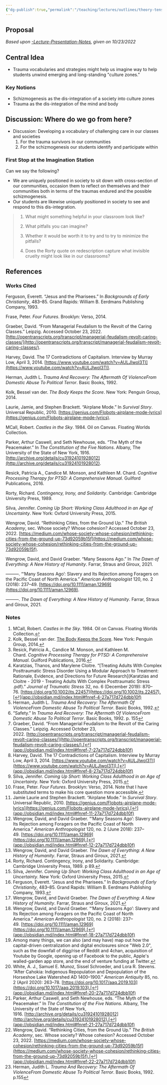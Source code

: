 ```yaml
---
{"dg-publish":true,"permalink":"/teaching/lectures/outlines/theory-tense-talk-as-suspended-schizmogenesis-outline-v-1-0-fa22/","title":"Theory-Tense Talk as Suspended Schizmogenesis-Lecture-Outline","tags":["gardenEntry"]}
---
```



## Proposal

*Based upon [-Lecture-Presentation-Notes](../../../Research/Artifacts/unreviewed/-Lecture-Presentation-Notes.md), given on 10/23/2022*

## Central Idea

- Trauma vocabularies and strategies might help us imagine way to help students unwind emerging and long-standing "culture zones."

### Key Notions

- Schizmogenesis as the dis-integration of a society into culture zones
- Trauma as the dis-integration of the mind and body

## Discussion: Where do we go from here?

- Discussion: Developing a vocabulary of challenging care in our classes and societies
	1. For the trauma survivors in our communities
	2. For the schizmogenesis our students identify and participate within

### First Stop at the Imagination Station

Can we say the following?

- We are uniquely positioned in society to sit down with cross-section of our communities, occasion them to reflect on themselves and their communities both in terms of the traumas endured and the possible schizmogenesis.
- Our students are likewise uniquely positioned in society to see and respond to this dis-integration.

> 1. What might something helpful in your classroom look like?
>
> 2. What pitfalls you can imagine?
>
> 3. Whether it would be worth it to try and to try to minimize the pitfalls?
>
> 4. Does the Rorty quote on redescription capture what invisible cruelty might look like in our classrooms?

## References

### Works Cited

Ferguson, Everett. “Jesus and the Pharisees.” In *Backgrounds of Early Christianity*, 483–85. Grand Rapids: William B. Eerdmans Publishing Company, 1993.

Frase, Peter. *Four Futures*. Brooklyn: Verso, 2014.

Graeber, David. “From Managerial Feudalism to the Revolt of the Caring Classes.” Leipzig. Accessed October 23, 2022. [http://opentranscripts.org/transcript/managerial-feudalism-revolt-caring-classes/](http://opentranscripts.org/transcript/managerial-feudalism-revolt-caring-classes/).

Harvey, David. The 17 Contradictions of Capitalism. Interview by Murray Low, April 3, 2014. [https://www.youtube.com/watch?v=AULJlwoI3TI](https://www.youtube.com/watch?v=AULJlwoI3TI).

Herman, Judith L. *Trauma And Recovery: The Aftermath Of ViolenceFrom Domestic Abuse To Political Terror*. Basic Books, 1992.

Kolk, Bessel van der. *The Body Keeps the Score*. New York: Penguin Group, 2014.

Laurie, Jamie, and Stephen Brackett. “Airplane Mode.” In *Survival Story*. Universal Republic, 2010. [https://genius.com/Flobots-airplane-mode-lyrics](https://genius.com/Flobots-airplane-mode-lyrics).

MCall, Robert. *Castles in the Sky*. 1984. Oil on Canvas. Floating Worlds Collection.

Parker, Arthur Caswell, and Seth Newhouse, eds. “The Myth of the Peacemaker.” In *The Constitution of the Five Nations*. Albany, The University of the State of New York, 1916. [http://archive.org/details/cu31924101928012](http://archive.org/details/cu31924101928012).

Resick, Patricia A., Candice M. Monson, and Kathleen M. Chard. *Cognitive Processing Therapy for PTSD: A Comprehensive Manual*. Guilford Publications, 2016.

Rorty, Richard. *Contingency, Irony, and Solidarity*. Cambridge: Cambridge University Press, 1989.

Silva, Jennifer. *Coming Up Short: Working Class Adulthood in an Age of Uncertainty*. New York: Oxford University Press, 2015.

Wengrow, David. “Rethinking Cities, from the Ground Up.” *The British Academy*, sec. Whose society? Whose cohesion? Accessed October 23, 2022. [https://medium.com/whose-society-whose-cohesion/rethinking-cities-from-the-ground-up-73d92059b15f](https://medium.com/whose-society-whose-cohesion/rethinking-cities-from-the-ground-up-73d92059b15f).

Wengrow, David, and David Graeber. “Many Seasons Ago.” In *The Dawn of Everything: A New History of Humanity*. Farrar, Straus and Giroux, 2021.

———. “‘Many Seasons Ago’: Slavery and Its Rejection among Foragers on the Pacific Coast of North America.” *American Anthropologist* 120, no. 2 (2018): 237–49. [https://doi.org/10.1111/aman.12969](https://doi.org/10.1111/aman.12969).

———. *The Dawn of Everything: A New History of Humanity*. Farrar, Straus and Giroux, 2021.

### Notes

1. MCall, Robert. *Castles in the Sky*. 1984. Oil on Canvas. Floating Worlds Collection.[↩︎](app://obsidian.md/index.html#fnref-1-27a717d724dbb10f)
2. Kolk, Bessel van der. [The Body Keeps the Score](app://obsidian.md/The%20Body%20Keeps%20the%20Score). New York: Penguin Group, 2014.[↩︎](app://obsidian.md/index.html#fnref-2-27a717d724dbb10f)
3. Resick, Patricia A., Candice M. Monson, and Kathleen M. Chard. *Cognitive Processing Therapy for PTSD: A Comprehensive Manual*. Guilford Publications, 2016.[↩︎](app://obsidian.md/index.html#fnref-3-27a717d724dbb10f)
4. Karatzias, Thanos, and Marylene Cloitre. “[Treating Adults With Complex Posttraumatic Stress Disorder Using a Modular Approach to Treatment: Rationale, Evidence, and Directions for Future Research](Karatzias and Cloitre - 2019 - Treating Adults With Complex Posttraumatic Stress .pdf).” *Journal of Traumatic Stress* 32, no. 6 (December 2019): 870–76. [https://doi.org/10.1002/jts.22457](https://doi.org/10.1002/jts.22457).[↩︎](app://obsidian.md/index.html#fnref-4-27a717d724dbb10f)
5. Herman, Judith L. *Trauma And Recovery: The Aftermath Of ViolenceFrom Domestic Abuse To Political Terror*. Basic Books, 1992.[↩︎](app://obsidian.md/index.html#fnref-5-27a717d724dbb10f)
6. “Safety.” In *Trauma And Recovery: The Aftermath Of ViolenceFrom Domestic Abuse To Political Terror*. Basic Books, 1992. p. 155[↩︎](app://obsidian.md/index.html#fnref-6-27a717d724dbb10f)
7. Graeber, David. “From Managerial Feudalism to the Revolt of the Caring Classes.” Leipzig. Accessed October 23, 2022. [http://opentranscripts.org/transcript/managerial-feudalism-revolt-caring-classes/](http://opentranscripts.org/transcript/managerial-feudalism-revolt-caring-classes/).[↩︎](app://obsidian.md/index.html#fnref-7-27a717d724dbb10f)
8. Harvey, David. The 17 Contradictions of Capitalism. Interview by Murray Low, April 3, 2014. [https://www.youtube.com/watch?v=AULJlwoI3TI](https://www.youtube.com/watch?v=AULJlwoI3TI).[↩︎](app://obsidian.md/index.html#fnref-8-27a717d724dbb10f)
9. Silva, Jennifer. *Coming Up Short: Working Class Adulthood in an Age of Uncertainty*. New York: Oxford University Press, 2015.[↩︎](app://obsidian.md/index.html#fnref-9-27a717d724dbb10f)
10. Frase, Peter. *Four Futures*. Brooklyn: Verso, 2014. Note that I have substituted terms to make his core question more accessible.[↩︎](app://obsidian.md/index.html#fnref-10-27a717d724dbb10f)
11. Jamie Laurie and Stephen Brackett. “Airplane Mode.” In *Survival Story*. Universal Republic, 2010. [https://genius.com/Flobots-airplane-mode-lyrics](https://genius.com/Flobots-airplane-mode-lyrics).[↩︎](app://obsidian.md/index.html#fnref-11-27a717d724dbb10f)
12. Wengrow, David, and David Graeber. “‘Many Seasons Ago’: Slavery and Its Rejection among Foragers on the Pacific Coast of North America.” *American Anthropologist* 120, no. 2 (June 2018): 237–49. [https://doi.org/10.1111/aman.12969](https://doi.org/10.1111/aman.12969).[↩︎](app://obsidian.md/index.html#fnref-12-27a717d724dbb10f)
13. Wengrow, David, and David Graeber. *The Dawn of Everything: A New History of Humanity*. Farrar, Straus and Giroux, 2021.[↩︎](app://obsidian.md/index.html#fnref-13-27a717d724dbb10f)
14. Rorty, Richard. Contingency, Irony, and Solidarity. Cambridge: Cambridge University Press, 1989. p 89.[↩︎](app://obsidian.md/index.html#fnref-14-27a717d724dbb10f)
15. Silva, Jennifer. *Coming Up Short: Working Class Adulthood in an Age of Uncertainty*. New York: Oxford University Press, 2015.[↩︎](app://obsidian.md/index.html#fnref-15-27a717d724dbb10f)
16. Ferguson, Everett. “Jesus and the Pharisees.” In *Backgrounds of Early Christianity*, 483–85. Grand Rapids: William B. Eerdmans Publishing Company, 1993.[↩︎](app://obsidian.md/index.html#fnref-16-27a717d724dbb10f)
17. Wengrow, David, and David Graeber. *The Dawn of Everything: A New History of Humanity*. Farrar, Straus and Giroux, 2021.[↩︎](app://obsidian.md/index.html#fnref-17-27a717d724dbb10f)
18. Wengrow, David, and David Graeber. “‘Many Seasons Ago’: Slavery and Its Rejection among Foragers on the Pacific Coast of North America.” *American Anthropologist* 120, no. 2 (2018): 237–49. [https://doi.org/10.1111/aman.12969](https://doi.org/10.1111/aman.12969).[↩︎](app://obsidian.md/index.html#fnref-18-27a717d724dbb10f)
19. Among many things, we can also (and may have) map out how the capital-driven centralization and digital enclosures since "Web 2.0", such as the downfall of digg/rise of Reddit and 4chan, acquisition of Youtube by Google, opening up of Facebook to the public, Apple's walled-garden app store, and the end of venture funding at Twitter.[↩︎](app://obsidian.md/index.html#fnref-19-27a717d724dbb10f)
20. White, A. J., Samuel E. Munoz, Sissel Schroeder, and Lora R. Stevens. “After Cahokia: Indigenous Repopulation and Depopulation of the Horseshoe Lake Watershed AD 1400–1900.” *American Antiquity* 85, no. 2 (April 2020): 263–78. [https://doi.org/10.1017/aaq.2019.103](https://doi.org/10.1017/aaq.2019.103).[↩︎](app://obsidian.md/index.html#fnref-20-27a717d724dbb10f)
21. Parker, Arthur Caswell, and Seth Newhouse, eds. “The Myth of the Peacemaker.” In *The Constitution of the Five Nations*. Albany, The University of the State of New York, 1916. [http://archive.org/details/cu31924101928012](http://archive.org/details/cu31924101928012).[↩︎](app://obsidian.md/index.html#fnref-21-27a717d724dbb10f)
22. Wengrow, David. “Rethinking Cities, from the Ground Up.” *The British Academy*, sec. Whose society? Whose cohesion? Accessed October 23, 2022. [https://medium.com/whose-society-whose-cohesion/rethinking-cities-from-the-ground-up-73d92059b15f](https://medium.com/whose-society-whose-cohesion/rethinking-cities-from-the-ground-up-73d92059b15f).[↩︎](app://obsidian.md/index.html#fnref-22-27a717d724dbb10f)
23. Herman, Judith L. *Trauma And Recovery: The Aftermath Of ViolenceFrom Domestic Abuse To Political Terror*. Basic Books, 1992. p.155[↩︎](app://obsidian.md/index.html#fnref-23-27a717d724dbb10f)
